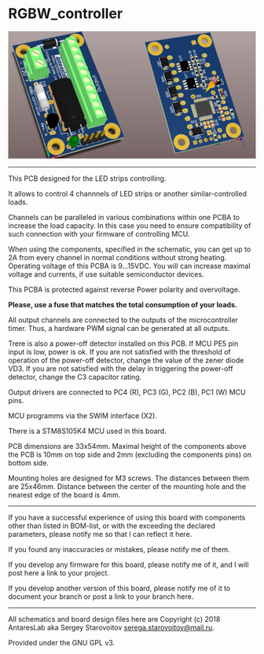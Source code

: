 # RGBW_controller
![Image alt](https://github.com/AntaresLab/RGBW_controller/raw/master/Hardware/Output/3D_Prints/RGBW_controller.png)
***
This PCB designed for the LED strips controlling.

It allows to control 4 channnels of LED strips or another similar-controlled loads.

Channels can be paralleled in various combinations within one PCBA to increase the load capacity. In this case you need to ensure compatibility of such connection with your firmware of controlling MCU.

When using the components, specified in the schematic, you can get up to 2A from every channel in normal conditions without strong heating. Operating voltage of this PCBA is 9...15VDC. You will can increase maximal voltage and currents, if use suitable semiconductor devices.

This PCBA is protected against reverse Power polarity and overvoltage.

**Please, use a fuse that matches the total consumption of your loads.**

All output channels are connected to the outputs of the microcontroller timer. Thus, a hardware PWM signal can be generated at all outputs.

Trere is also a power-off detector installed on this PCB. If MCU PE5 pin input is low, power is ok. If you are not satisfied with the threshold of operation of the power-off detector, change the value of the zener diode VD3. If you are not satisfied with the delay in triggering the power-off detector, change the C3 capacitor rating.

Output drivers are connected to PC4 (R), PC3 (G), PC2 (B), PC1 (W) MCU pins.

MCU programms via the SWIM interface (X2).

There is a STM8S105K4 MCU used in this board.

PCB dimensions are 33x54mm. Maximal height of the components above the PCB is 10mm on top side and 2mm (excluding the components pins) on bottom side.

Mounting holes are designed for M3 screws. The distances between them are 25x46mm. Distance between the center of the mounting hole and the nearest edge of the board is 4mm.

***
If you have a successful experience of using this board with components other than listed in BOM-list, or with the exceeding the declared parameters, please notify me so that I can reflect it here.

If you found any inaccuracies or mistakes, please notify me of them.

If you develop any firmware for this board, please notify me of it, and I will post here a link to your project.

If you develop another version of this board, please notify me of it to document your branch or post a link to your branch here.
***
All schematics and board design files here are Copyright (c) 2018 AntaresLab aka Sergey Starovoitov serega.starovoitov@mail.ru.

Provided under the GNU GPL v3.